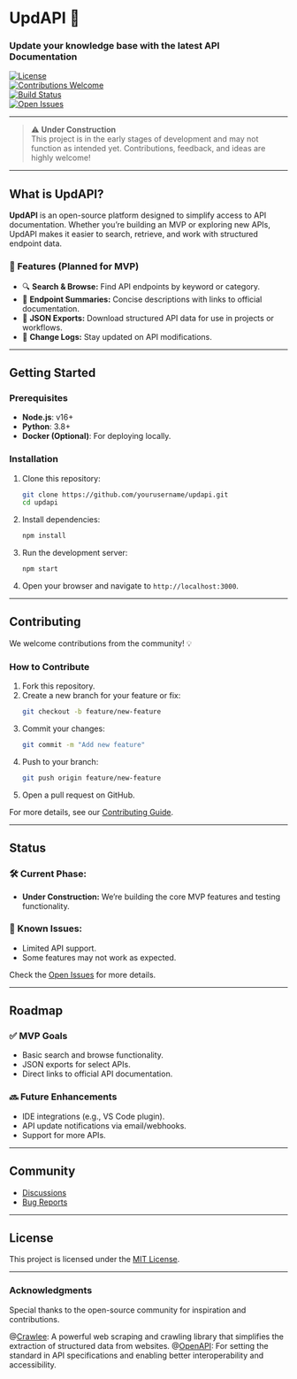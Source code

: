 
# UpdAPI 🔧  
### Update your knowledge base with the latest API Documentation
[![License](https://img.shields.io/badge/license-MIT-blue.svg)](LICENSE)  
[![Contributions Welcome](https://img.shields.io/badge/contributions-welcome-brightgreen.svg?style=flat)](#contributing)  
[![Build Status](https://img.shields.io/badge/status-under_construction-orange.svg)](#status)  
[![Open Issues](https://img.shields.io/github/issues/yourusername/updapi)](https://github.com/yourusername/updapi/issues)  

---

> ⚠️ **Under Construction**  
> This project is in the early stages of development and may not function as intended yet. Contributions, feedback, and ideas are highly welcome!

---

## What is UpdAPI?  

**UpdAPI** is an open-source platform designed to simplify access to API documentation. Whether you’re building an MVP or exploring new APIs, UpdAPI makes it easier to search, retrieve, and work with structured endpoint data.  

### 🚀 Features (Planned for MVP)  
- 🔍 **Search & Browse:** Find API endpoints by keyword or category.  
- 📄 **Endpoint Summaries:** Concise descriptions with links to official documentation.  
- 📂 **JSON Exports:** Download structured API data for use in projects or workflows.  
- 📢 **Change Logs:** Stay updated on API modifications.  

---

## Getting Started  

### Prerequisites  
- **Node.js**: v16+  
- **Python**: 3.8+  
- **Docker (Optional)**: For deploying locally.  

### Installation  
1. Clone this repository:  
   ```bash
   git clone https://github.com/yourusername/updapi.git
   cd updapi
   ```
2. Install dependencies:  
   ```bash
   npm install
   ```
3. Run the development server:  
   ```bash
   npm start
   ```
4. Open your browser and navigate to `http://localhost:3000`.

---

## Contributing  

We welcome contributions from the community! 💡  

### How to Contribute  
1. Fork this repository.  
2. Create a new branch for your feature or fix:  
   ```bash
   git checkout -b feature/new-feature
   ```
3. Commit your changes:  
   ```bash
   git commit -m "Add new feature"
   ```
4. Push to your branch:  
   ```bash
   git push origin feature/new-feature
   ```
5. Open a pull request on GitHub.  

For more details, see our [Contributing Guide](CONTRIBUTING.md).

---

## Status  

### 🛠 Current Phase:  
- **Under Construction:** We’re building the core MVP features and testing functionality.  

### 📌 Known Issues:  
- Limited API support.  
- Some features may not work as expected.  

Check the [Open Issues](https://github.com/yourusername/updapi/issues) for more details.

---

## Roadmap  

### ✅ MVP Goals  
- Basic search and browse functionality.  
- JSON exports for select APIs.  
- Direct links to official API documentation.  

### 🔜 Future Enhancements  
- IDE integrations (e.g., VS Code plugin).  
- API update notifications via email/webhooks.  
- Support for more APIs.  

---

## Community  

- [Discussions](https://github.com/yourusername/updapi/discussions)  
- [Bug Reports](https://github.com/yourusername/updapi/issues)  

---

## License  

This project is licensed under the [MIT License](LICENSE).  

---

### Acknowledgments  

Special thanks to the open-source community for inspiration and contributions.  

@[Crawlee](https://github.com/apify/crawlee): A powerful web scraping and crawling library that simplifies the extraction of structured data from websites.
@[OpenAPI](https://github.com/APIs-guru/openapi-directory): For setting the standard in API specifications and enabling better interoperability and accessibility.
